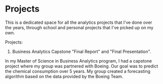 # Projects
This is a dedicated space for all the analytics projects that I've done over the years, through school and personal projects that I've picked up on my own. 

Projects:
1) Business Analytics Capstone "Final Report" and "Final Presentation".

In my Master of Science in Business Analytics program, I had a capstone project where my group was partnered with Boeing. Our goal was to predict the chemical consumption over 5 years. My group created a forecasting algorithm based on the data provided by the Boeing Team. 

